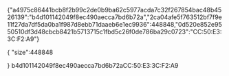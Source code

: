{"a4975c86441bcb8f2b99c2de0b9ba62c5977acda7c32f267854bac48b4526139":"b4d101142049f8ec490aecca7bd6b72a","2ca04afe5f763512bf7f9e11f27da7df5da0ba1f987d8ebb71daaeb6e1ec9936":448848,"0d520e852e9550510df3d48cbcb8421b5713715c1fbd5c26f0de786ba29c0723":"CC:50:E3:3C:F2:A9"}

{
  "size":448848

}
b4d101142049f8ec490aecca7bd6b72aCC:50:E3:3C:F2:A9